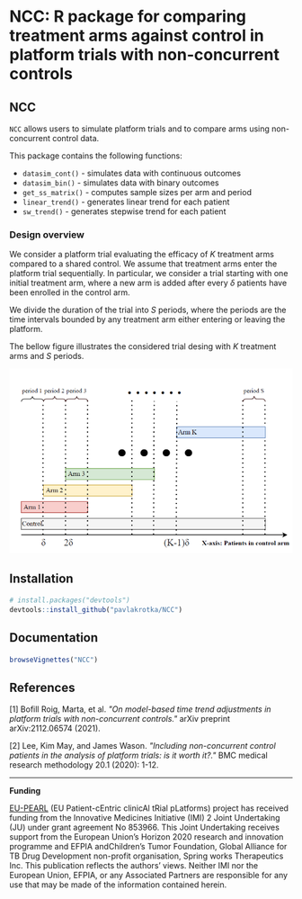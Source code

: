 ﻿NCC: R package for comparing treatment arms against control in platform trials with non-concurrent controls
================

NCC
---

`NCC` allows users to simulate platform trials and to compare arms using non-concurrent control data.

This package contains the following functions:

-   `datasim_cont()` - simulates data with continuous outcomes
-   `datasim_bin()` - simulates data with binary outcomes
-   `get_ss_matrix()` - computes sample sizes per arm and period
-   `linear_trend()` - generates linear trend for each patient
-   `sw_trend()` - generates stepwise trend for each patient

### Design overview

We consider a platform trial evaluating the efficacy of *K* treatment arms compared to a shared control. We assume that treatment arms enter the platform trial sequentially. In particular, we consider a trial starting with one initial treatment arm, where a new arm is added after every *δ* patients have been enrolled in the control arm.

We divide the duration of the trial into *S* periods, where the periods are the time intervals bounded by any treatment arm either entering or leaving the platform.

The bellow figure illustrates the considered trial desing with *K* treatment arms and *S* periods.

![Image Title](./figures/trial_general_1.png)

Installation
------------

``` r
# install.packages("devtools") 
devtools::install_github("pavlakrotka/NCC")
```

Documentation
-------------

``` r
browseVignettes("NCC")
```

References
----------

\[1\] Bofill Roig, Marta, et al. *"On model-based time trend adjustments in platform trials with non-concurrent controls."* arXiv preprint arXiv:2112.06574 (2021).

\[2\] Lee, Kim May, and James Wason. *"Including non-concurrent control patients in the analysis of platform trials: is it worth it?."* BMC medical research methodology 20.1 (2020): 1-12.

------------------------------------------------------------------------

**Funding**

[EU-PEARL](https://eu-pearl.eu/) (EU Patient-cEntric clinicAl tRial pLatforms) project has received funding from the Innovative Medicines Initiative (IMI) 2 Joint Undertaking (JU) under grant agreement No 853966. This Joint Undertaking receives support from the European Union’s Horizon 2020 research and innovation programme and EFPIA andChildren’s Tumor Foundation, Global Alliance for TB Drug Development non-profit organisation, Spring works Therapeutics Inc. This publication reflects the authors’ views. Neither IMI nor the European Union, EFPIA, or any Associated Partners are responsible for any use that may be made of the information contained herein.
